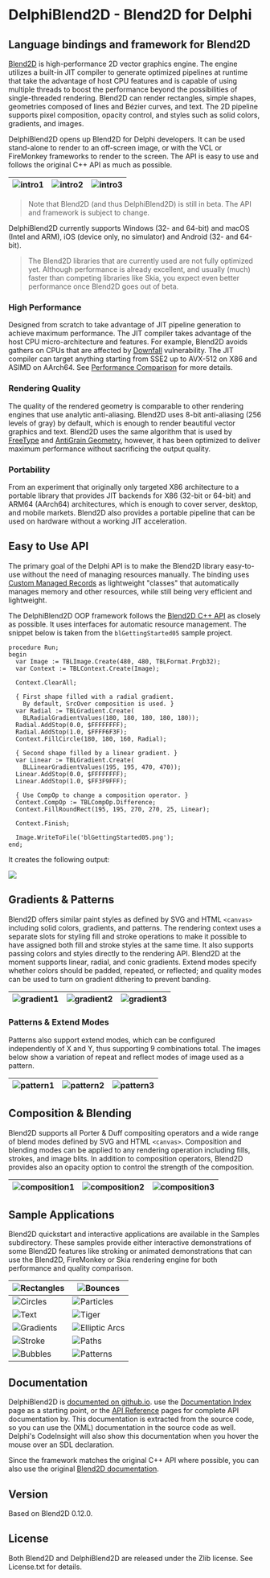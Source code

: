 # DelphiBlend2D - Blend2D for Delphi

## Language bindings and framework for Blend2D

[Blend2D](https://blend2d.com/) is high-performance 2D vector graphics engine. The engine utilizes a built-in JIT compiler to generate optimized pipelines at runtime that take the advantage of host CPU features and is capable of using multiple threads to boost the performance beyond the possibilities of single-threaded rendering. Blend2D can render rectangles, simple shapes, geometries composed of lines and Bézier curves, and text. The 2D pipeline supports pixel composition, opacity control, and styles such as solid colors, gradients, and images.

DelphiBlend2D opens up Blend2D for Delphi developers. It can be used stand-alone to render to an off-screen image, or with the VCL or FireMonkey frameworks to render to the screen. The API is easy to use and follows the original C++ API as much as possible.

| ![intro1](Docs\main-intro-1.png) | ![intro2](Docs\main-intro-2.png) | ![intro3](Docs\main-intro-3.png) |
| -------------------------------- | -------------------------------- | -------------------------------- |

> Note that Blend2D (and thus DelphiBlend2D) is still in beta. The API and framework is subject to change.

DelphiBlend2D currently supports Windows (32- and 64-bit) and macOS (Intel and ARM), iOS (device only, no simulator) and Android (32- and 64-bit).

> The Blend2D libraries that are currently used are not fully optimized yet. Although performance is already excellent, and usually (much) faster than competing libraries like Skia, you expect even better performance once Blend2D goes out of beta.

### High Performance

Designed from scratch to take advantage of JIT pipeline generation to achieve maximum performance. The JIT compiler takes advantage of the host CPU micro-architecture and features. For example, Blend2D avoids gathers on CPUs that are affected by [Downfall](https://en.wikipedia.org/wiki/Downfall_(security_vulnerability)) vulnerability. The JIT compiler can target anything starting from SSE2 up to AVX-512 on X86 and ASIMD on AArch64. See [Performance Comparison](https://blend2d.com/performance.html) for more details.

### Rendering Quality

The quality of the rendered geometry is comparable to other rendering engines that use analytic anti-aliasing. Blend2D uses 8-bit anti-aliasing (256 levels of gray) by default, which is enough to render beautiful vector graphics and text. Blend2D uses the same algorithm that is used by [FreeType](https://en.wikipedia.org/wiki/FreeType) and [AntiGrain Geometry](https://en.wikipedia.org/wiki/Anti-Grain_Geometry), however, it has been optimized to deliver maximum performance without sacrificing the output quality.

### Portability

From an experiment that originally only targeted X86 architecture to a portable library that provides JIT backends for X86 (32-bit or 64-bit) and ARM64 (AArch64) architectures, which is enough to cover server, desktop, and mobile markets. Blend2D also provides a portable pipeline that can be used on hardware without a working JIT acceleration.

## Easy to Use API

The primary goal of the Delphi API is to make the Blend2D library easy-to-use without the need of managing resources manually. The binding uses [Custom Managed Records](https://docwiki.embarcadero.com/RADStudio/Athens/en/Custom_Managed_Records) as lightweight "classes" that automatically manages memory and other resources, while still being very efficient and lightweight.

The DelphiBlend2D OOP framework follows the [Blend2D C++ API](https://blend2d.com/doc/index.html) as closely as possible. It uses interfaces for automatic resource management. The snippet below is taken from the `blGettingStarted05` sample project. 

```Delphi
procedure Run;
begin
  var Image := TBLImage.Create(480, 480, TBLFormat.Prgb32);
  var Context := TBLContext.Create(Image);

  Context.ClearAll;

  { First shape filled with a radial gradient.
    By default, SrcOver composition is used. }
  var Radial := TBLGradient.Create(
    BLRadialGradientValues(180, 180, 180, 180, 180));
  Radial.AddStop(0.0, $FFFFFFFF);
  Radial.AddStop(1.0, $FFFF6F3F);
  Context.FillCircle(180, 180, 160, Radial);

  { Second shape filled by a linear gradient. }
  var Linear := TBLGradient.Create(
    BLLinearGradientValues(195, 195, 470, 470));
  Linear.AddStop(0.0, $FFFFFFFF);
  Linear.AddStop(1.0, $FF3F9FFF);

  { Use CompOp to change a composition operator. }
  Context.CompOp := TBLCompOp.Difference;
  Context.FillRoundRect(195, 195, 270, 270, 25, Linear);

  Context.Finish;

  Image.WriteToFile('blGettingStarted05.png');
end;
```

It creates the following output:

![](Docs/blGettingStarted05.png)

## Gradients & Patterns

Blend2D offers similar paint styles as defined by SVG and HTML `<canvas>` including solid colors, gradients, and patterns. The rendering context uses a separate slots for styling fill and stroke operations to make it possible to have assigned both fill and stroke styles at the same time. It also supports passing colors and styles directly to the rendering API. Blend2D at the moment supports linear, radial, and conic gradients. Extend modes specify whether colors should be padded, repeated, or reflected; and quality modes can be used to turn on gradient dithering to prevent banding.

| ![gradient1](Docs\main-gradient-1.png) | ![gradient2](Docs\main-gradient-2.png) | ![gradient3](Docs\main-gradient-3.png) |
| -------------------------------- | -------------------------------- | -------------------------------- |

### Patterns & Extend Modes

Patterns also support extend modes, which can be configured independently of X and Y, thus supporting 9 combinations total. The images below show a variation of repeat and reflect modes of image used as a pattern.

| ![pattern1](Docs\main-pattern-1.png) | ![pattern2](Docs\main-pattern-2.png) | ![pattern3](Docs\main-pattern-3.png) |
| -------------------------------- | -------------------------------- | -------------------------------- |

## Composition & Blending

Blend2D supports all Porter & Duff compositing operators and a wide range of blend modes defined by SVG and HTML `<canvas>`. Composition and blending modes can be applied to any rendering operation including fills, strokes, and image blits. In addition to composition operators, Blend2D provides also an opacity option to control the strength of the composition.

| ![composition1](Docs\main-composition-1.png) | ![composition2](Docs\main-composition-2.png) | ![composition3](Docs\main-composition-3.png) |
| -------------------------------- | -------------------------------- | -------------------------------- |

## Sample Applications

Blend2D quickstart and interactive applications are available in the Samples subdirectory. These samples provide either interactive demonstrations of some Blend2D features like stroking or animated demonstrations that can use the Blend2D, FireMonkey or Skia rendering engine for both performance and quality comparison.

| ![Rectangles](Docs\example-rects.jpg) | ![Bounces](Docs\example-bounces.jpg) |
| -------------------------------- | -------------------------------- |
| ![Circles](Docs\example-circles.jpg) | ![Particles](Docs\example-particles.jpg) |
| ![Text](Docs\example-text.jpg) | ![Tiger](Docs\example-tiger.jpg) |
| ![Gradients](Docs\example-gradients.jpg) | ![Elliptic Arcs](Docs\example-elliptic-arc.jpg) |
| ![Stroke](Docs\example-stroke.jpg) | ![Paths](Docs\example-paths.jpg) |
| ![Bubbles](Docs\example-bubbles.jpg) | ![Patterns](Docs\example-patterns.jpg) |

## Documentation

DelphiBlend2D is [documented on github.io](https://neslib.github.io/DelphiBlend2D/). use the [Documentation Index](https://neslib.github.io/DelphiBlend2D/) page as a starting point, or the [API Reference](https://neslib.github.io/DelphiBlend2D/Reference/DelphiBlend2D/) pages for complete API documentation by. This documentation is extracted from the source code, so you can use the (XML) documentation in the source code as well. Delphi's CodeInsight will also show this documentation when you hover the mouse over an SDL declaration.

Since the framework matches the original C++ API where possible, you can also use the original [Blend2D documentation](https://blend2d.com/doc/index.html).

## Version

Based on Blend2D 0.12.0.

## License

Both Blend2D and DelphiBlend2D are released under the Zlib license. See License.txt for details.


